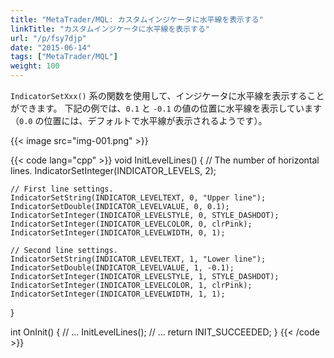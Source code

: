 ```yaml
---
title: "MetaTrader/MQL: カスタムインジケータに水平線を表示する"
linkTitle: "カスタムインジケータに水平線を表示する"
url: "/p/fsy7djp"
date: "2015-06-14"
tags: ["MetaTrader/MQL"]
weight: 100
---
```


`IndicatorSetXxx()` 系の関数を使用して、インジケータに水平線を表示することができます。
下記の例では、`0.1` と `-0.1` の値の位置に水平線を表示しています（`0.0` の位置には、デフォルトで水平線が表示されるようです）。

{{< image src="img-001.png" >}}

{{< code lang="cpp" >}}
void InitLevelLines() {
    // The number of horizontal lines.
    IndicatorSetInteger(INDICATOR_LEVELS, 2);

    // First line settings.
    IndicatorSetString(INDICATOR_LEVELTEXT, 0, "Upper line");
    IndicatorSetDouble(INDICATOR_LEVELVALUE, 0, 0.1);
    IndicatorSetInteger(INDICATOR_LEVELSTYLE, 0, STYLE_DASHDOT);
    IndicatorSetInteger(INDICATOR_LEVELCOLOR, 0, clrPink);
    IndicatorSetInteger(INDICATOR_LEVELWIDTH, 0, 1);

    // Second line settings.
    IndicatorSetString(INDICATOR_LEVELTEXT, 1, "Lower line");
    IndicatorSetDouble(INDICATOR_LEVELVALUE, 1, -0.1);
    IndicatorSetInteger(INDICATOR_LEVELSTYLE, 1, STYLE_DASHDOT);
    IndicatorSetInteger(INDICATOR_LEVELCOLOR, 1, clrPink);
    IndicatorSetInteger(INDICATOR_LEVELWIDTH, 1, 1);
}

int OnInit() {
    // ...
    InitLevelLines();
    // ...
    return INIT_SUCCEEDED;
}
{{< /code >}}

